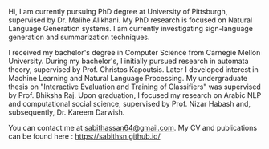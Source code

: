 Hi, I am currently pursuing PhD degree at University of Pittsburgh, supervised by Dr. Malihe Alikhani. My PhD research is focused on Natural Language Generation systems. I am currently investigating sign-language generation and summarization techniques.

I received my bachelor's degree in Computer Science from Carnegie Mellon University. During my bachelor's, I initially pursued research in automata theory, supervised by Prof. Christos Kapoutsis. Later I developed interest in Machine Learning and Natural Language Processing. My undergraduate thesis on "Interactive Evaluation and Training of Classifiers" was supervised by Prof. Bhiksha Raj. Upon graduation, I focused my research on Arabic NLP and computational social science, supervised by Prof. Nizar Habash and, subsequently, Dr. Kareem Darwish.

You can contact me at sabithassan64@gmail.com.
My CV and publications can be found here : https://sabithsn.github.io/
